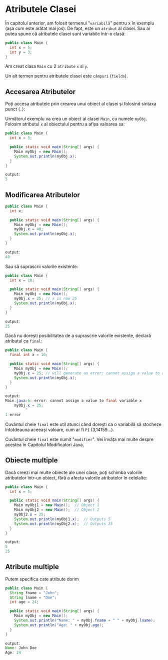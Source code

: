 # Atributele Clasei

În capitolul anterior, am folosit termenul "`variabilă`" pentru x în exemplu (așa cum este arătat mai jos). De fapt, este un `atribut` al clasei. Sau ai putea spune că atributele clasei sunt variabile într-o clasă:

```java
public class Main {
  int x = 5;
  int y = 3;
}
```
Am creat clasa `Main` cu 2 `atribute` `x` si `y`.

Un alt termen pentru atributele clasei este `câmpuri` (`fields`).

## Accesarea Atributelor

Poți accesa atributele prin crearea unui obiect al clasei și folosind sintaxa punct (`.`):

Următorul exemplu va crea un obiect al clasei `Main`, cu numele `myObj`. Folosim atributul `x` al obiectului pentru a afișa valoarea sa:

```java
public class Main {
  int x = 5;

  public static void main(String[] args) {
    Main myObj = new Main();
    System.out.println(myObj.x);
  }
}

output:
5
```

## Modificarea Atributelor

```java
public class Main {
  int x;

  public static void main(String[] args) {
    Main myObj = new Main();
    myObj.x = 40;
    System.out.println(myObj.x);
  }
}

output:
40
```

Sau să suprascrii valorile existente:

```java
public class Main {
  int x = 10;

  public static void main(String[] args) {
    Main myObj = new Main();
    myObj.x = 25; // x is now 25
    System.out.println(myObj.x);
  }
}

output:
25
```

Dacă nu dorești posibilitatea de a suprascrie valorile existente, declară atributul ca `final`:

```java
public class Main {
  final int x = 10;

  public static void main(String[] args) {
    Main myObj = new Main();
    myObj.x = 25; // will generate an error: cannot assign a value to a final variable
    System.out.println(myObj.x);
  }
}

output:
Main.java:6: error: cannot assign a value to final variable x
    myObj.x = 25;
         ^
1 error
```

Cuvântul cheie `final` este util atunci când dorești ca o variabilă să stocheze întotdeauna aceeași valoare, cum ar fi `PI` (3,14159...).

Cuvântul cheie `final` este numit "`modifier`". Vei învăța mai multe despre acestea în Capitolul Modificatori Java.

## Obiecte multiple


Dacă creezi mai multe obiecte ale unei clase, poți schimba valorile atributelor într-un obiect, fără a afecta valorile atributelor în celelalte:

```java
public class Main {
  int x = 5;

  public static void main(String[] args) {
    Main myObj1 = new Main();  // Object 1
    Main myObj2 = new Main();  // Object 2
    myObj2.x = 25;
    System.out.println(myObj1.x);  // Outputs 5
    System.out.println(myObj2.x);  // Outputs 25
  }
}

output:
5
25
```

## Atribute multiple

Putem specifica cate atribute dorim

```java
public class Main {
  String fname = "John";
  String lname = "Doe";
  int age = 24;

  public static void main(String[] args) {
    Main myObj = new Main();
    System.out.println("Name: " + myObj.fname + " " + myObj.lname);
    System.out.println("Age: " + myObj.age);
  }
}

output:
Name: John Doe
Age: 24
```






